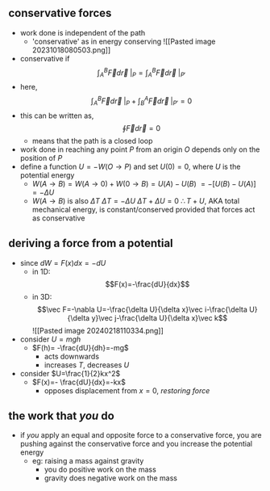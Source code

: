 ## conservative forces
- work done is independent of the path
	- 'conservative' as in energy conserving
![[Pasted image 20231018080503.png]]
- conservative if $$\int_A^B \vec F d\vec r \;|_P=\int_A^B \vec F d\vec r\;|_{P'}$$
- here,	$$\int_A^B \vec F d\vec r\;|_P+\int_B^A \vec F d\vec r\;|_{P'}=0$$
- this can be written as, $$\oint \vec F d\vec r = 0$$
	- means that the path is a closed loop
- work done in reaching any point $P$ from an origin $O$ depends only on the position of $P$
- define a function $U=-W(O \to P)$ and set $U(0)=0$, where $U$ is the potential energy
	- $W(A\to B)=W(A\to 0)+W(0\to B)= U(A)-U(B)$
		$=-[U(B)-U(A)]$
		$=-\Delta U$
	- $W(A\to B)$ is also $\Delta T$
		$\Delta T=-\Delta U$
		$\Delta T + \Delta U = 0$
			$\therefore T+U$, AKA total mechanical energy, is constant/conserved provided that forces act as conservative
## deriving a force from a potential
- since $dW=F(x)dx=-dU$
	- in 1D: $$F(x)=-\frac{dU}{dx}$$
	- in 3D: $$\vec F=-\nabla U=-\frac{\delta U}{\delta x}\vec i-\frac{\delta U}{\delta y}\vec j-\frac{\delta U}{\delta x}\vec k$$
![[Pasted image 20240218110334.png]]
- consider $U=mgh$ 
	- $F(h)= -\frac{dU}{dh}=-mg$
		- acts downwards
		- increases $T$, decreases $U$
- consider $U=\frac{1}{2}kx^2$
	- $F(x)=- \frac{dU}{dx}=-kx$
		- opposes displacement from $x=0$, *restoring force*
## the work that *you* do
- if *you* apply an equal and opposite force to a conservative force, you are pushing against the conservative force and you increase the potential energy
	- eg: raising a mass against gravity
		- you do positive work on the mass
		- gravity does negative work on the mass
	